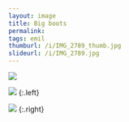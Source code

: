 ```yaml
---
layout: image
title: Big boots
permalink: 
tags: emil
thumburl: /i/IMG_2789_thumb.jpg
slideurl: /i/IMG_2789.jpg 
---
```

![]({{site.url}}/i/IMG_2789.jpg)

![]({{site.url}}/i/IMG_2792.jpg)
{:.left}

![]({{site.url}}/i/IMG_2794.jpg)
{:.right}
